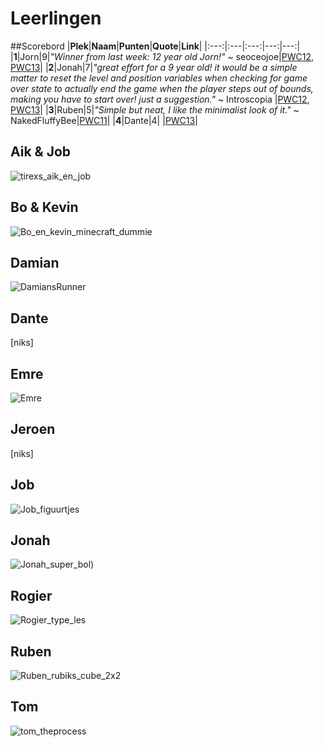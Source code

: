 # Leerlingen

##Scorebord
|**Plek**|**Naam**|**Punten**|**Quote**|**Link**|
|:---:|:---|:---:|---:|---:|
|**1**|Jorn|9|*"Winner from last week: 12 year old Jorn!"* ~ seoceojoe|[PWC12](https://redd.it/4meopg), [PWC13](https://redd.it/4nf6q9)|
|**2**|Jonah|7|*"great effort for a 9 year old! it would be a simple matter to reset the level and position variables when checking for game over state to actually end the game when the player steps out of bounds, making you have to start over! just a suggestion."* ~ Introscopia |[PWC12](https://redd.it/4m8lss), [PWC13](https://redd.it/4nc7q1)|
|**3**|Ruben|5|*"Simple but neat, I like the minimalist look of it."* ~ NakedFluffyBee|[PWC11](https://redd.it/4l6thy)|
|**4**|Dante|4| |[PWC13](https://redd.it/4ncey5)|

## Aik & Job

![tirexs_aik_en_job](Aik_en_Job/tirexs_aik_en_job.png)

## Bo & Kevin

![Bo_en_kevin_minecraft_dummie](Bo_en_kevin/Bo_en_kevin_minecraft_dummie.png)

## Damian

![DamiansRunner](Damian/DamiansRunner.png)

## Dante

[niks]

## Emre

![Emre](Emre/Emre.png)

## Jeroen

[niks]

## Job

![Job_figuurtjes](Job/Job_figuurtjes.png)

## Jonah

![Jonah_super_bol](Jonah/Jonah_super_bol.png))

## Rogier

![Rogier_type_les](Rogier/Rogier_type_les.png)

## Ruben

![Ruben_rubiks_cube_2x2](Ruben/Ruben_rubiks_cube_2x2.png)

## Tom

![tom_theprocess](Tom/tom_theprocess.png)

